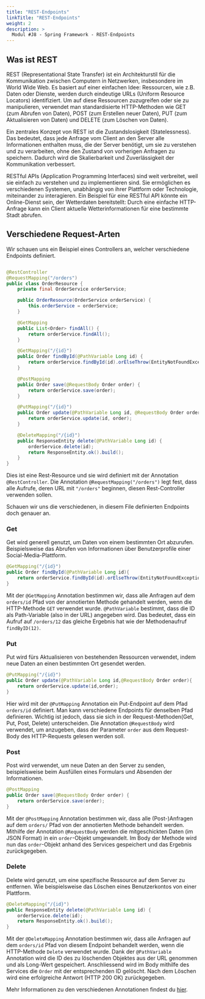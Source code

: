 ```yaml
---
title: "REST-Endpoints"
linkTitle: "REST-Endpoints"
weight: 2
description: >
  Modul #J8 - Spring Framework - REST-Endpoints
---
```


## Was ist REST

REST (Representational State Transfer) ist ein Architekturstil für die Kommunikation zwischen Computern in Netzwerken, insbesondere im World Wide Web.
Es basiert auf einer einfachen Idee: Ressourcen, wie z.B. Daten oder Dienste, werden durch eindeutige URLs (Uniform Resource Locators) identifiziert.
Um auf diese Ressourcen zuzugreifen oder sie zu manipulieren, verwendet man standardisierte HTTP-Methoden wie GET (zum Abrufen von Daten),
POST (zum Erstellen neuer Daten), PUT (zum Aktualisieren von Daten) und DELETE (zum Löschen von Daten).

Ein zentrales Konzept von REST ist die Zustandslosigkeit (Statelessness).
Das bedeutet, dass jede Anfrage vom Client an den Server alle Informationen enthalten muss,
die der Server benötigt, um sie zu verstehen und zu verarbeiten, ohne den Zustand von vorherigen Anfragen zu speichern.
Dadurch wird die Skalierbarkeit und Zuverlässigkeit der Kommunikation verbessert.

RESTful APIs (Application Programming Interfaces) sind weit verbreitet, weil sie einfach zu verstehen und zu implementieren sind.
Sie ermöglichen es verschiedenen Systemen, unabhängig von ihrer Plattform oder Technologie, miteinander zu interagieren.
Ein Beispiel für eine RESTful API könnte ein Online-Dienst sein, der Wetterdaten bereitstellt:
Durch eine einfache HTTP-Anfrage kann ein Client aktuelle Wetterinformationen für eine bestimmte Stadt abrufen.

## Verschiedene Request-Arten

Wir schauen uns ein Beispiel eines Controllers an, welcher verschiedene Endpoints definiert.

```java

@RestController
@RequestMapping("/orders")
public class OrderResource {
    private final OrderService orderService;

    public OrderResource(OrderService orderService) {
        this.orderService = orderService;
    }

    @GetMapping
    public List<Order> findAll() {
        return orderService.findAll();
    }

    @GetMapping("/{id}")
    public Order findById(@PathVariable Long id) {
        return orderService.findById(id).orElseThrow(EntityNotFoundException::new);
    }

    @PostMapping
    public Order save(@RequestBody Order order) {
        return orderService.save(order);
    }

    @PutMapping("/{id}")
    public Order update(@PathVariable Long id, @RequestBody Order order) {
        return orderService.update(id, order);
    }

    @DeleteMapping("/{id}")
    public ResponseEntity delete(@PathVariable Long id) {
        orderService.delete(id);
        return ResponseEntity.ok().build();
    }
}
```

Dies ist eine Rest-Resource und sie wird definiert mit der Annotation `@RestController`. Die
Annotation `@RequestMapping("/orders")` legt fest, dass alle Aufrufe, deren URL mit `"/orders"` beginnen, diesen Rest-Controller
verwenden sollen.

Schauen wir uns die verschiedenen, in diesem File definierten Endpoints doch genauer an.

### Get

Get wird generell genutzt, um Daten von einem bestimmten Ort abzurufen. Beispielsweise das Abrufen von Informationen über Benutzerprofile einer Social-Media-Plattform.

```java
@GetMapping("/{id}")
public Order findById(@PathVariable Long id){
    return orderService.findById(id).orElseThrow(EntityNotFoundException::new);
}
```

Mit der `@GetMapping` Annotation bestimmen wir, dass alle Anfragen auf dem `orders/id` Pfad von der
annotierten Methode gehandelt werden, wenn die HTTP-Methode `GET` verwendet wurde. `@PathVariable` bestimmt, dass die ID als Path-Variable (also in der URL)
angegeben wird. Das bedeutet, dass ein Aufruf auf `/orders/12` das gleiche Ergebnis hat wie der Methodenaufruf `findByID(12)`.

### Put

Put wird fürs Aktualisieren von bestehenden Ressourcen verwendet, indem neue Daten an einen bestimmten Ort gesendet werden.

```java
@PutMapping("/{id}")
public Order update(@PathVariable Long id,@RequestBody Order order){
    return orderService.update(id,order);
}
```

Hier wird mit der `@PutMapping` Annotation ein Put-Endpoint auf dem Pfad `orders/id` definiert. Man kann verschiedene Endpoints für denselben Pfad definieren.
Wichtig ist jedoch, dass sie sich in der Request-Methoden(Get, Put, Post, Delete) unterscheiden.
Die Annotation `@RequestBody` wird verwendet, um anzugeben, dass der Parameter `order` aus dem Request-Body des
HTTP-Requests gelesen werden soll.

### Post

Post wird verwendet, um neue Daten an den Server zu senden, beispielsweise beim Ausfüllen eines Formulars und Absenden der Informationen.

```java
@PostMapping
public Order save(@RequestBody Order order) {
    return orderService.save(order);
}
```

Mit der `@PostMapping` Annotation bestimmen wir, dass alle (Post-)Anfragen auf dem `orders/` Pfad von der
annotierten Methode behandelt werden. Mithilfe der Annotation `@RequestBody` werden die mitgeschickten Daten
(im JSON Format) in ein `order`-Objekt umgewandelt. Im Body der Methode wird nun das `order`-Objekt anhand des
Services gespeichert und das Ergebnis zurückgegeben.

### Delete

Delete wird genutzt, um eine spezifische Ressource auf dem Server zu entfernen. Wie beispielsweise das Löschen eines Benutzerkontos von einer Plattform.

```java
@DeleteMapping("/{id}")
public ResponseEntity delete(@PathVariable Long id) {
    orderService.delete(id);
    return ResponseEntity.ok().build();
}
```

Mit der `@DeleteMapping` Annotation bestimmen wir, dass alle Anfragen auf dem `orders/id` Pfad von diesem Endpoint behandelt werden,
wenn die HTTP-Methode `Delete` verwendet wurde. Dank der `@PathVariable` Annotation wird die ID des zu löschenden Objektes aus der URL genommen und als Long-Wert gespeichert.
Anschliessend wird im Body mithilfe des Services die `Order` mit der entsprechenden ID gelöscht.
Nach dem Löschen wird eine erfolgreiche Antwort (HTTP 200 OK) zurückgegeben.

Mehr Informationen zu den verschiedenen Annotationen findest du [hier](..//05_annotationen).
